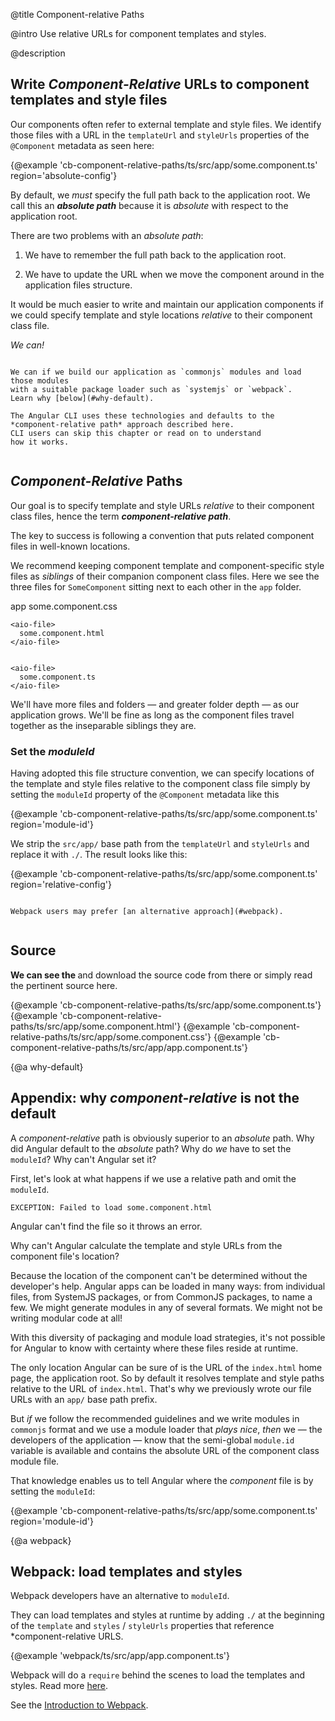 @title
Component-relative Paths

@intro
Use relative URLs for component templates and styles.

@description
## Write *Component-Relative* URLs to component templates and style files

Our components often refer to external template and style files.
We identify those files with a URL in the `templateUrl` and `styleUrls` properties of the `@Component` metadata
as seen here:


{@example 'cb-component-relative-paths/ts/src/app/some.component.ts' region='absolute-config'}

By default, we *must* specify the full path back to the application root.
We call this an ***absolute path*** because it is *absolute* with respect to the application root.

There are two problems with an *absolute path*:

1. We have to remember the full path back to the application root.

1. We have to update the URL when we move the component around in the application files structure.

It would be much easier to write and maintain our application components if we could specify template and style locations
*relative* to their component class file.

*We can!*


~~~ {.alert.is-important}

We can if we build our application as `commonjs` modules and load those modules
with a suitable package loader such as `systemjs` or `webpack`.
Learn why [below](#why-default).

The Angular CLI uses these technologies and defaults to the
*component-relative path* approach described here.
CLI users can skip this chapter or read on to understand
how it works.


~~~


## _Component-Relative_ Paths

Our goal is to specify template and style URLs *relative* to their component class files, 
hence the term ***component-relative path***.

The key to success is following a convention that puts related component files in well-known locations.

We recommend keeping component template and component-specific style files as *siblings* of their
companion component class files. 
Here we see the three files for `SomeComponent` sitting next to each other in the `app` folder. 

<aio-filetree>

  <aio-folder>
    app
    <aio-file>
      some.component.css
    </aio-file>


    <aio-file>
      some.component.html
    </aio-file>


    <aio-file>
      some.component.ts
    </aio-file>


  </aio-folder>


</aio-filetree>

We'll have more files and folders &mdash; and greater folder depth &mdash; as our application grows.
We'll be fine as long as the component files travel together as the inseparable siblings they are.

### Set the *moduleId*

Having adopted this file structure convention, we can specify locations of the template and style files
relative to the component class file simply by setting the `moduleId` property of the `@Component` metadata like this

{@example 'cb-component-relative-paths/ts/src/app/some.component.ts' region='module-id'}

We strip the `src/app/` base path from the `templateUrl` and `styleUrls` and replace it with `./`. 
The result looks like this:

{@example 'cb-component-relative-paths/ts/src/app/some.component.ts' region='relative-config'}



~~~ {.alert.is-helpful}

Webpack users may prefer [an alternative approach](#webpack).


~~~


## Source

**We can see the <live-example name="cb-component-relative-paths"></live-example>**
and download the source code from there
or simply read the pertinent source here.
<md-tab-group>

  <md-tab label="src/app/some.component.ts">
    {@example 'cb-component-relative-paths/ts/src/app/some.component.ts'}
  </md-tab>


  <md-tab label="src/app/some.component.html">
    {@example 'cb-component-relative-paths/ts/src/app/some.component.html'}
  </md-tab>


  <md-tab label="src/app/some.component.css">
    {@example 'cb-component-relative-paths/ts/src/app/some.component.css'}
  </md-tab>


  <md-tab label="src/app/app.component.ts">
    {@example 'cb-component-relative-paths/ts/src/app/app.component.ts'}
  </md-tab>


</md-tab-group>



{@a why-default}

## Appendix: why *component-relative* is not the default

A *component-relative* path is obviously superior to an *absolute* path.
Why did Angular default to the *absolute* path?
Why do *we* have to set the `moduleId`? Why can't Angular set it?

First, let's look at what happens if we use a relative path and omit the `moduleId`.

`EXCEPTION: Failed to load some.component.html`

Angular can't find the file so it throws an error.

Why can't Angular calculate the template and style URLs from the component file's location? 

Because the location of the component can't be determined without the developer's help.
Angular apps can be loaded in many ways: from individual files, from SystemJS packages, or
from CommonJS packages, to name a few. 
We might generate modules in any of several formats. 
We might not be writing modular code at all!

With this diversity of packaging and module load strategies, 
it's not possible for Angular to know with certainty where these files reside at runtime.

The only location Angular can be sure of is the URL of the `index.html` home page, the application root.
So by default it resolves template and style paths relative to the URL of `index.html`.
That's why we previously wrote our file URLs with an `app/` base path prefix.

But *if* we follow the recommended guidelines and we write modules in `commonjs` format
and we use a module loader that *plays nice*,
*then* we &mdash; the developers of the application &mdash;
know that the semi-global `module.id` variable is available and contains
the absolute URL of the component class module file.

That knowledge enables us to tell Angular where the *component* file is
by setting the `moduleId`:

{@example 'cb-component-relative-paths/ts/src/app/some.component.ts' region='module-id'}



{@a webpack}

## Webpack: load templates and styles
Webpack developers have an alternative to `moduleId`.

They can load templates and styles at runtime by adding `./` at the beginning of the `template` and `styles` / `styleUrls`
properties that reference *component-relative URLS.


{@example 'webpack/ts/src/app/app.component.ts'}


Webpack will do a `require` behind the scenes to load the templates and styles. Read more [here](../guide/webpack.html#highlights).

See the [Introduction to Webpack](../guide/webpack.html).